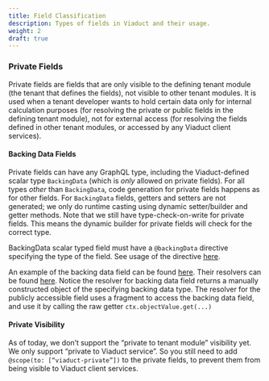 ```yaml
---
title: Field Classification
description: Types of fields in Viaduct and their usage.
weight: 2
draft: true
---
```


### Private Fields

Private fields are fields that are only visible to the defining tenant module (the tenant that defines the fields), not visible to other tenant modules. It is used when a tenant developer wants to hold certain data only for internal calculation purposes (for resolving the private or public fields in the defining tenant module), not for external access (for resolving the fields defined in other tenant modules, or accessed by any Viaduct client services).

#### Backing Data Fields

Private fields can have any GraphQL type, including the Viaduct-defined scalar type `BackingData` (which is *only* allowed on private fields). For all types *other* than `BackingData`, code generation for private fields happens as for other fields. For `BackingData` fields, getters and setters are not generated; we only do runtime casting using dynamic setter/builder and getter methods. Note that we still have type-check-on-write for private fields. This means the dynamic builder for private fields will check for the correct type.

BackingData scalar typed field must have a `@backingData` directive specifying the type of the field. See usage of the directive [here](https://sourcegraph.a.musta.ch/airbnb/treehouse@456ddae601a0a54ba51755755bf5d5a8d5158dfd/-/blob/projects/viaduct/modules/entity/common/commontypes/schema/src/main/resources/graphql/entity/common/commontypes/Directives.graphqls?L1085).

An example of the backing data field can be found [here](https://sourcegraph.a.musta.ch/airbnb/treehouse@456ddae601a0a54ba51755755bf5d5a8d5158dfd/-/blob/projects/viaduct/modules/data/example/schema/src/main/resources/graphql/data/example/ExampleBackingData.graphqls?L1). Their resolvers can be found [here](https://sourcegraph.a.musta.ch/airbnb/treehouse@456ddae601a0a54ba51755755bf5d5a8d5158dfd/-/blob/projects/viaduct/modules/data/example/src/main/kotlin/com/airbnb/viaduct/data/example/resolvers/ExampleBackingData.kt?L7). Notice the resolver for backing data field returns a manually constructed object of the specifying backing data type. The resolver for the publicly accessible field uses a fragment to access the backing data field, and use it by calling the raw getter `ctx.objectValue.get(...)`

#### Private Visibility

As of today, we don’t support the “private to tenant module” visibility yet. We only support “private to Viaduct service”. So you still need to add `@scope(to: [“viaduct-private”])` to the private fields, to prevent them from being visible to Viaduct client services.
